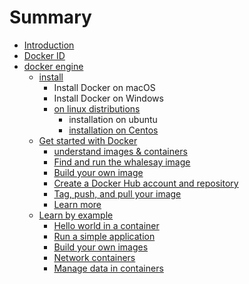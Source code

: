 # Summary

* [Introduction](README.md)
* [Docker ID](chapter1.md)
* [docker engine](docker-engine.md)
    * [install](install.md)
        * Install Docker on macOS
        * Install Docker on Windows
        * [on linux distributions](on-linux-distributions.md)
            * installation on ubuntu
            * [installation on Centos](installation-on-centos.md)
    * [Get started with Docker](get-started-with-docker.md)
        * [understand images & containers](understand-images--containers.md)
        * [Find and run the whalesay image](find-and-run-the-whalesay-image.md)
        * [Build your own image](build-your-own-image.md)
        * [Create a Docker Hub account and repository](create-a-docker-hub-account-and-repository.md)
        * [Tag, push, and pull your image](tag-push-and-pull-your-image.md)
        * [Learn more](learn-more.md)
    * [Learn by example](learn-by-example.md)
        * [Hello world in a container](hello-world-in-a-container.md)
        * [Run a simple application](run-a-simple-application.md)
        * [Build your own images](build-your-own-images.md)
        * [Network containers](network-containers.md)
        * [Manage data in containers](manage-data-in-containers.md)

